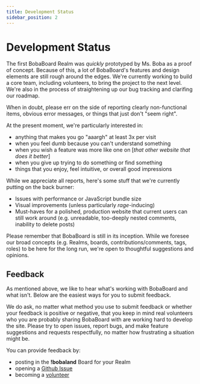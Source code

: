 ```yaml
---
title: Development Status
sidebar_position: 2
---
```


# Development Status
The first BobaBoard Realm was *quickly* prototyped by Ms. Boba as a proof of concept. Because of this, a lot of BobaBoard's features and design elements are still rough around the edges. We're currently working to build a core team, including volunteers, to bring the project to the next level. We're also in the process of straightening up our bug tracking and clarifing our roadmap.

When in doubt, please err on the side of reporting clearly non-functional items, obvious error messages, or things that just don't "seem right". 

At the present moment, we're particularly interested in:
- anything that makes you go "aaargh" at least 3x per visit
- when you feel dumb because you can't understand something
- when you wish a feature was more like one on [*that other website that does it better*]
- when you give up trying to do something or find something
- things that you enjoy, feel intuitive, or overall good impressions

While we appreciate all reports, here's some stuff that we're currently putting on the back burner:
- Issues with performance or JavaScript bundle size
- Visual improvements (unless particularly *rage*-inducing)
- Must-haves for a polished, production website that current users can still work around (e.g. unreadable, too-deeply nested comments, inability to delete posts)

Please remember that BobaBoard is still in its inception. While we foresee our broad concepts (e.g. Realms, boards, contributions/comments, tags,  roles) to be here for the long run, we're open to thoughtful suggestions and opinions.

## Feedback
As mentioned above, we like to hear what's working with BobaBoard and what isn't. Below are the easiest ways for you to submit feedback.

We do ask, no matter what method you use to submit feedback or whether your feedback is positive or negative, that you keep in mind real volunteers who you are probably sharing BobaBoard with are working hard to develop the site. Please try to open issues, report bugs, and make feature suggestions and requests respectfully, no matter how frustrating a situation might be.

You can provide feedback by:

- posting in the **!bobaland** Board for your Realm
- opening a [Github Issue](https://github.com/BobaBoard/issues/issues)
- becoming a [volunteer](/docs/volunteering/intro)
